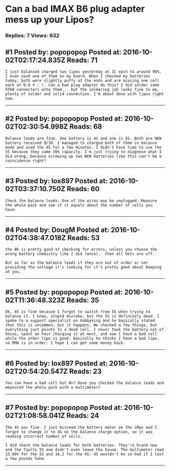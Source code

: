 # Can a bad IMAX B6 plug adapter mess up your Lipos?

### Replies: 7 Views: 632

## \#1 Posted by: popopopop Posted at: 2016-10-02T02:17:24.835Z Reads: 71

```
I just balanced charged two lipos yesterday at 1C each to around 90%. I even used one of them on my board. When I checked my batteries today, both were slightly puffy at the ends and are missing one cell each at 0.0 V : (. Can a bad plug adapter do this? I did solder some XT60 connectors onto them... but the soldering job looks fine to me, plenty of solder and solid connection. I'm about done with lipos right now.
```

---
## \#2 Posted by: popopopop Posted at: 2016-10-02T02:30:54.998Z Reads: 68

```
Balance leads are fine. One battery is 4S and one is 5S. Both are NEW battery received 9/30. I managed to charged both of them in balance mode and used the 4S for a few minutes. I didn't have time to use the 5S because they came 30% capacity. I'm just trying to diagnose what I did wrong, because screwing up two NEW batteries like this can't be a coincidence right?
```

---
## \#3 Posted by: lox897 Posted at: 2016-10-02T03:37:10.750Z Reads: 60

```
Check the balance leads. One of the wires may be unplugged. Measure the whole pack and see if it equals about the number of cells you have.
```

---
## \#4 Posted by: DougM Posted at: 2016-10-02T04:38:47.018Z Reads: 53

```
the B6 is pretty good at checking for errors, unless you choose the wrong battery chemistry like I did (once).  then all bets are off.

But as far as the balance leads if they are out of order or not providing the voltage it's looking for it's pretty good about beeping at you.
```

---
## \#5 Posted by: popopopop Posted at: 2016-10-02T11:36:48.323Z Reads: 35

```
Ok, 4S is fine because I forgot to switch from 5S when trying to balance it. I know, stupid mistake, but the 5S is definitely dead. I spoke to a support specialist on hobbyking and he basically stated that this is uncommon, but it happens. We checked a few things, but everything just points to a dead cell. I never took the battery out of house, spent an hour charging it at most, and now I have a bad cell while the other lipo is good. Basically he thinks I have a bad lipo, so RMA is in order. I hope I can get some money back.
```

---
## \#6 Posted by: lox897 Posted at: 2016-10-02T20:54:20.547Z Reads: 23

```
You can have a bad cell but 0v? Have you checked the balance leads and measured the whole pack with a multimeter?
```

---
## \#7 Posted by: popopopop Posted at: 2016-10-02T21:08:58.041Z Reads: 24

```
The 4S was fine. I just misread the battery meter on the iMax and I forgot to change it to 4S on the balance charge option, so it was reading incorrect number of cells. 

I did check the balance leads for both batteries. They're brand new and the faulty 5S one didn't even leave the house. The multimeter read 15.09V for the 5S and 16.2 for the 4S. 4S wouldn't be so bad if I lost a few pounds haha.
```

---
